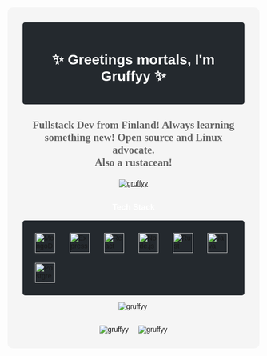 <div style="background-color: #f5f5f5; padding: 30px; font-family: 'Arial', sans-serif; border-radius: 10px;">
  <div align="center" style="background-color: #24292e; color: white; padding: 20px; border-radius: 5px; margin-bottom: 20px;">
    <h1>✨ Greetings mortals, I'm Gruffyy ✨</h1>
  </div>

  <div align="center">
    <h3 style="color: #666; font-family: 'Pacifico', cursive; font-size: 1.5em;">Fullstack Dev from Finland! Always learning something new! Open source and Linux advocate. <br> Also a rustacean!</h3>  
  </div>

  <p align="center">
    <a href="https://github.com/ryo-ma/github-profile-trophy"><img src="https://github-profile-trophy.vercel.app/?username=gruffyy&theme=onedark" alt="gruffyy" /></a>
  </p>
  
<h3 style="color: white; margin-top: 30px; text-align: center;">Tech Stack</h3>
<div style="display: grid; grid-template-columns: repeat(auto-fit, minmax(50px, 1fr)); gap: 10px; justify-content: center; background-color: #24292e; padding: 20px; border-radius: 5px;">
  <img src="https://cdn.jsdelivr.net/gh/devicons/devicon/icons/mongodb/mongodb-plain-wordmark.svg" alt="MongoDB" width="40" height="40" style="margin: 5px;">
  <img src="https://cdn.jsdelivr.net/gh/devicons/devicon/icons/express/express-original.svg" alt="Express" width="40" height="40" style="margin: 5px;">
  <img src="https://cdn.jsdelivr.net/gh/devicons/devicon/icons/react/react-original.svg" alt="React" width="40" height="40" style="margin: 5px;">
  <img src="https://cdn.jsdelivr.net/gh/devicons/devicon/icons/nodejs/nodejs-plain-wordmark.svg" alt="Node.js" width="40" height="40" style="margin: 5px;">
  <img src="https://cdn.jsdelivr.net/gh/devicons/devicon/icons/rust/rust-plain.svg" alt="Rust" width="40" height="40" style="margin: 5px;">
  <img src="https://cdn.jsdelivr.net/gh/devicons/devicon/icons/java/java-original.svg" alt="Java" width="40" height="40" style="margin: 5px;">
  <img src="https://cdn.jsdelivr.net/gh/devicons/devicon/icons/postgresql/postgresql-plain-wordmark.svg" alt="PostgreSQL" width="40" height="40" style="margin: 5px;">
</div>
  <div style="display: flex; justify-content: space-around; margin-bottom: 30px;">
    <div>
      <p><img align="left" src="https://github-readme-stats.vercel.app/api/top-langs?username=gruffyy&show_icons=true&locale=en&layout=compact&theme=dark" alt="gruffyy" /></p>
    </div>
  </div>

  <div style="display: flex; justify-content: center;">
    <img src="https://github-readme-stats.vercel.app/api?username=gruffyy&show_icons=true&locale=en&theme=dark" alt="gruffyy" style="margin-right: 20px;" />
    <img src="https://github-readme-streak-stats.herokuapp.com/?user=gruffyy&theme=dark" alt="gruffyy" />
  </div>
</div>
